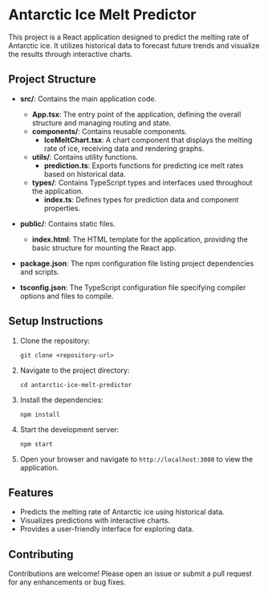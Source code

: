 # Antarctic Ice Melt Predictor

This project is a React application designed to predict the melting rate of Antarctic ice. It utilizes historical data to forecast future trends and visualize the results through interactive charts.

## Project Structure

- **src/**: Contains the main application code.
  - **App.tsx**: The entry point of the application, defining the overall structure and managing routing and state.
  - **components/**: Contains reusable components.
    - **IceMeltChart.tsx**: A chart component that displays the melting rate of ice, receiving data and rendering graphs.
  - **utils/**: Contains utility functions.
    - **prediction.ts**: Exports functions for predicting ice melt rates based on historical data.
  - **types/**: Contains TypeScript types and interfaces used throughout the application.
    - **index.ts**: Defines types for prediction data and component properties.

- **public/**: Contains static files.
  - **index.html**: The HTML template for the application, providing the basic structure for mounting the React app.

- **package.json**: The npm configuration file listing project dependencies and scripts.

- **tsconfig.json**: The TypeScript configuration file specifying compiler options and files to compile.

## Setup Instructions

1. Clone the repository:
   ```
   git clone <repository-url>
   ```

2. Navigate to the project directory:
   ```
   cd antarctic-ice-melt-predictor
   ```

3. Install the dependencies:
   ```
   npm install
   ```

4. Start the development server:
   ```
   npm start
   ```

5. Open your browser and navigate to `http://localhost:3000` to view the application.

## Features

- Predicts the melting rate of Antarctic ice using historical data.
- Visualizes predictions with interactive charts.
- Provides a user-friendly interface for exploring data.

## Contributing

Contributions are welcome! Please open an issue or submit a pull request for any enhancements or bug fixes.